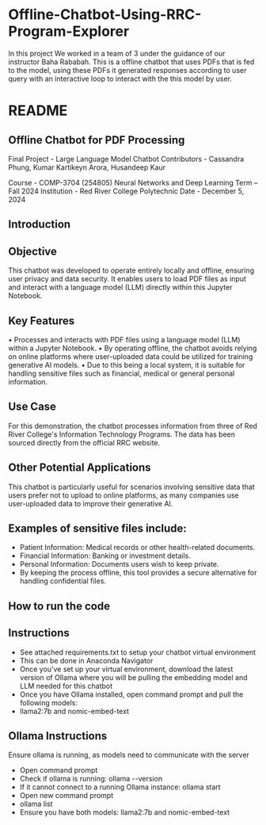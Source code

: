 # Offline-Chatbot-Using-RRC-Program-Explorer
In this project We worked in a team of 3 under the guidance of our instructor Baha Rababah. This is a offline chatbot that uses PDFs that is fed to the model, using these PDFs it generated responses according to user query with an interactive loop to interact with the this model by user.

# README

## Offline Chatbot for PDF Processing

Final Project - Large Language Model Chatbot
Contributors - Cassandra Phung, Kumar Kartikeyn Arora, Husandeep Kaur

Course - COMP-3704 (254805) Neural Networks and Deep Learning
Term – Fall 2024
Institution - Red River College Polytechnic
Date - December 5, 2024

## Introduction

## Objective
This chatbot was developed to operate entirely locally and offline, ensuring user privacy and data security. It enables users to load PDF files as input and interact with a language model (LLM) directly within this Jupyter Notebook.

## Key Features
•	Processes and interacts with PDF files using a language model (LLM) within a Jupyter Notebook.
•	By operating offline, the chatbot avoids relying on online platforms where user-uploaded data could be utilized for training generative AI models.
•	Due to this being a local system, it is suitable for handling sensitive files such as financial, medical or general personal information.

## Use Case
For this demonstration, the chatbot processes information from three of Red River College's Information Technology Programs. The data has been sourced directly from the official RRC website.

## Other Potential Applications
This chatbot is particularly useful for scenarios involving sensitive data that users prefer not to upload to online platforms, as many companies use user-uploaded data to improve their generative AI.

## Examples of sensitive files include:
- Patient Information: Medical records or other health-related documents.
- Financial Information: Banking or investment details.
- Personal Information: Documents users wish to keep private.
- By keeping the process offline, this tool provides a secure alternative for handling confidential files.

## How to run the code

## Instructions
-	See attached requirements.txt to setup your chatbot virtual environment
-	This can be done in Anaconda Navigator
-	Once you’ve set up your virtual environment, download the latest version of Ollama where you will be pulling the embedding model and LLM needed for this chatbot
-	Once you have Ollama installed, open command prompt and pull the following models:
-	llama2:7b and nomic-embed-text

## Ollama Instructions
Ensure ollama is running, as models need to communicate with the server
-	Open command prompt
-	Check if ollama is running: ollama --version
-	If it cannot connect to a running Ollama instance: ollama start
-	Open new command prompt
-	ollama list
-	Ensure you have both models: llama2:7b and nomic-embed-text

